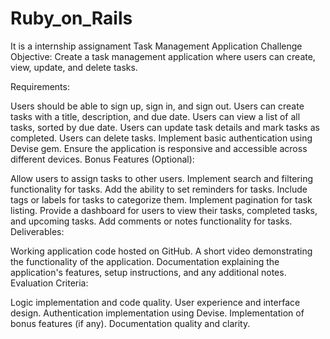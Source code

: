 # Ruby_on_Rails
It is a internship assignament
Task Management Application Challenge
Objective:
Create a task management application where users can create, view, update, and delete tasks.

Requirements:

Users should be able to sign up, sign in, and sign out.
Users can create tasks with a title, description, and due date.
Users can view a list of all tasks, sorted by due date.
Users can update task details and mark tasks as completed.
Users can delete tasks.
Implement basic authentication using Devise gem.
Ensure the application is responsive and accessible across different devices.
Bonus Features (Optional):

Allow users to assign tasks to other users.
Implement search and filtering functionality for tasks.
Add the ability to set reminders for tasks.
Include tags or labels for tasks to categorize them.
Implement pagination for task listing.
Provide a dashboard for users to view their tasks, completed tasks, and upcoming tasks.
Add comments or notes functionality for tasks.
Deliverables:

Working application code hosted on GitHub.
A short video demonstrating the functionality of the application.
Documentation explaining the application's features, setup instructions, and any additional notes.
Evaluation Criteria:

Logic implementation and code quality.
User experience and interface design.
Authentication implementation using Devise.
Implementation of bonus features (if any).
Documentation quality and clarity.
